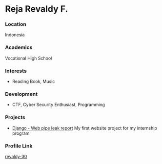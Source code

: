 # Reja Revaldy F.

### Location

Indonesia

### Academics

Vocational High School 

### Interests

- Reading Book, Music

### Development

- CTF, Cyber Security Enthusiast, Programming

### Projects

- [Django - Web pipe leak report](https://github.com/revaldy-30/school-project) My first website project for my internship program

### Profile Link

[revaldy-30](https://github.com/revaldy-30/)
